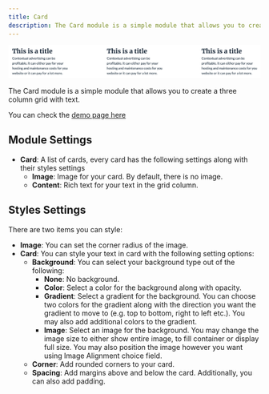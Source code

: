 ```yaml
---
title: Card
description: The Card module is a simple module that allows you to create a three column grid with image and text
---
```


<img src="./card.png" alt="Screenshot of Card Module" />

The Card module is a simple module that allows you to create a three column grid with text.

You can check the [demo page here](https://143910617.hs-sites-eu1.com/card-module)

## Module Settings
- **Card**: A list of cards, every card has the following settings along with their styles settings
  - **Image**: Image for your card. By default, there is no image.
  - **Content**: Rich text for your text in the grid column.

## Styles Settings
There are two items you can style:
- **Image**: You can set the corner radius of the image.
- **Card**: You can style your text in card with the following setting options:
  - **Background**: You can select your background type out of the following:
    - **None**: No background.
    - **Color**: Select a color for the background along with opacity.
    - **Gradient**: Select a gradient for the background. You can choose two colors for the gradient along with the direction you want the gradient to move to (e.g. top to bottom, right to left etc.). You may also add additional colors to the gradient.
    - **Image**: Select an image for the background. You may change the image size to either show entire image, to fill container or display full size. You may also position the image however you want using Image Alignment choice field.
  - **Corner**: Add rounded corners to your card.
  - **Spacing**: Add margins above and below the card. Additionally, you can also add padding.
